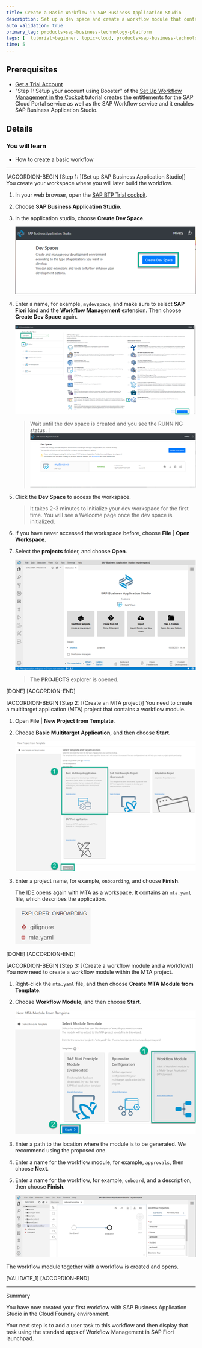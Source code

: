 ```yaml
---
title: Create a Basic Workflow in SAP Business Application Studio
description: Set up a dev space and create a workflow module that contains a workflow.
auto_validation: true
primary_tag: products>sap-business-technology-platform
tags: [  tutorial>beginner, topic>cloud, products>sap-business-technology-platform ]
time: 5
---
```


## Prerequisites
 - [Get a Trial Account](hcp-create-trial-account)
 - "Step 1: Setup your account using Booster" of the [Set Up Workflow Management in the Cockpit](cp-starter-ibpm-employeeonboarding-1-setup) tutorial creates the entitlements for the SAP Cloud Portal service as well as the SAP Workflow service and it enables SAP Business Application Studio.

## Details
### You will learn  
  - How to create a basic workflow

---
[ACCORDION-BEGIN [Step 1: ](Set up SAP Business Application Studio)]
You create your workspace where you will later build the workflow.

1. In your web browser, open the [SAP BTP Trial cockpit](https://account.hanatrial.ondemand.com/cockpit).

2. Choose **SAP Business Application Studio**.

3. In the application studio, choose **Create Dev Space**.

    ![Create Dev Space](create-dev-space2.png)

4. Enter a name, for example, `mydevspace`, and make sure to select **SAP Fiori** kind and the **Workflow Management** extension. Then choose **Create Dev Space** again.

    ![Select Options](mydevspace.png)

    > Wait until the dev space is created and you see the RUNNING status.
    !![Dev Space Created](DevSpaceCreated.png)

5. Click the **Dev Space** to access the workspace.

    > It takes 2-3 minutes to initialize your dev workspace for the first time. You will see a Welcome page once the dev space is initialized.

6. If you have never accessed the workspace before, choose **File** | **Open Workspace**.

7. Select the **projects** folder, and choose **Open**.

    ![See Projects Folder](see-result-projects-folder.png)

    > The **PROJECTS** explorer is opened.

[DONE]
[ACCORDION-END]

[ACCORDION-BEGIN [Step 2: ](Create an MTA project)]
You need to create a multitarget application (MTA) project that contains a workflow module.

1. Open **File** | **New Project from Template**.

2. Choose **Basic Multitarget Application**, and then choose **Start**.

    ![Select Basic MTA](select-basic-mta2.png)

3. Enter a project name, for example, `onboarding`, and choose **Finish**.

    The IDE opens again with MTA as a workspace. It contains an `mta.yaml` file, which describes the application.

    ![See YAML File](new-yaml2.png)

[DONE]
[ACCORDION-END]

[ACCORDION-BEGIN [Step 3: ](Create a workflow module and a workflow)]
You now need to create a workflow module within the MTA project.

1. Right-click the `mta.yaml` file, and then choose **Create MTA Module from Template**.

2. Choose **Workflow Module**, and then choose **Start**.

    ![Select Workflow Module](select-wf-module.png)

3. Enter a path to the location where the module is to be generated. We recommend using the proposed one.

4. Enter a name for the workflow module, for example, `approvals`, then choose **Next**.

5. Enter a name for the workflow, for example, `onboard`, and a description, then choose **Finish**.

    ![See Simple Onboard Workflow](see-onboardwf.png)

The workflow module together with a workflow is created and opens.

[VALIDATE_1]
[ACCORDION-END]

---
Summary

You have now created your first workflow with SAP Business Application Studio in the Cloud Foundry environment.

Your next step is to add a user task to this workflow and then display that task using the standard apps of Workflow Management in SAP Fiori launchpad.
